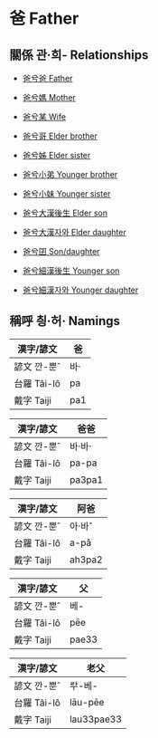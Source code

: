 # 爸 Father

## 關係 관·희- Relationships

- [爸兮爸 Father](member8.md)

- [爸兮媽 Mother](member9.md)

- [爸兮某 Wife](member3.md)

- [爸兮哥 Elder brother](member10.md)

- [爸兮姊 Elder sister](member12.md)

- [爸兮小弟 Younger brother](member11.md)

- [爸兮小妹 Younger sister](member12.md)

- [爸兮大漢後生 Elder son](member4.md)

- [爸兮大漢자와 Elder daughter](member5.md)

- [爸兮囝 Son/daughter](member1.md)

- [爸兮細漢後生 Younger son](member6.md)

- [爸兮細漢자와 Younger daughter](member7.md)



## 稱呼 칑·허· Namings

漢字/諺文 | 爸
--- | ---
諺文 깐-뿐ˆ | 바·
台羅 Tâi-lô | pa
戴字 Taiji | pa1


漢字/諺文 | 爸爸
--- | ---
諺文 깐-뿐ˆ | 바·바·
台羅 Tâi-lô | pa-pa
戴字 Taiji | pa3pa1


漢字/諺文 | 阿爸
--- | ---
諺文 깐-뿐ˆ | 아·바ˆ
台羅 Tâi-lô | a-pâ
戴字 Taiji | ah3pa2


漢字/諺文 | 父
--- | ---
諺文 깐-뿐ˆ | 베-
台羅 Tâi-lô | pēe
戴字 Taiji | pae33


漢字/諺文 | 老父
--- | ---
諺文 깐-뿐ˆ | ᄅᅷ-베-
台羅 Tâi-lô | lāu-pēe
戴字 Taiji | lau33pae33


